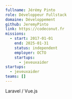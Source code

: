 ```yaml
---
fullname: Jérémy Pinto
role: Développeur Fullstack
domaine: Développement
github: JeremyPinto
link: https://codeconut.fr
missions:
  - start: 2017-01-01
    end: 2025-01-31
    status: independent
    employer: OCTO
    startups:
      - jeveuxaider
startups:
  - jeveuxaider
teams: []
---
```

Laravel / Vue.js